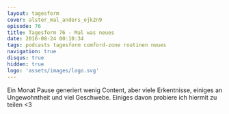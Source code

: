 ```yaml
---
layout: tagesform
cover: alster_mal_anders_ojk2n9
episode: 76
title: Tagesform 76 - Mal was neues
date: 2016-08-24 00:10:34
tags: podcasts tagesform comford-zone routinen neues
navigation: true
disqus: true
hidden: true
logo: 'assets/images/logo.svg'
---
```


Ein Monat Pause generiert wenig Content, aber viele Erkentnisse,
einiges an Ungewohntheit und viel Geschwebe. Einiges davon
probiere ich hiermit zu teilen <3
